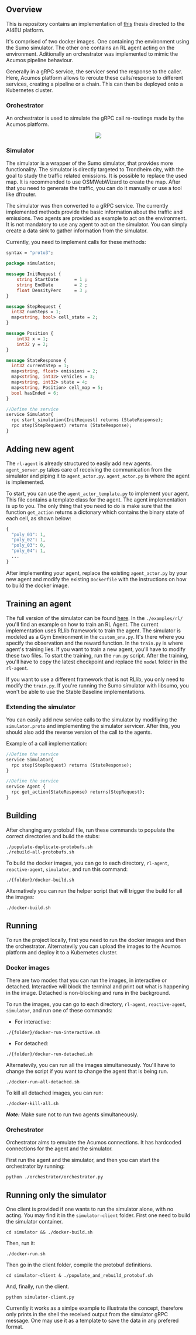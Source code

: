 ## Overview

This is repository contains an implementation of [this](https://fenix.tecnico.ulisboa.pt/cursos/meic-t/dissertacao/846778572212554) thesis directed to the AI4EU
platform.


It's comprised of two docker images. One containing the environment using the
Sumo simulator. The other one contains an RL agent acting on the environment.
Aditionally an orchestrator was implemented to mimic the Acumos pipeline
behaviour. 

Generally in a gRPC service, the servicer send the response to the caller. Here,
Acumos platform allows to reroute these calls/response to different services,
creating a pipeline or a chain. This can then be deployed onto a Kubernetes
cluster.

### Orchestrator

An orchestrator is used to simulate the gRPC call re-routings made by the Acumos
platform.

<p align="center">
  <img src="./images/acumos_connections_example.png">
</p>

### Simulator

The simulator is a wrapper of the Sumo simulator, that provides more
functionality. The simulator is directly targeted to Trondheim city, with the
goal to study the traffic related emissions. It is possible to replace the used
map. It is recommended to use OSMWebWizard to create the map. After that you
need to generate the traffic, you can do it manually or use a tool like
dfrouter.

The simulator was then converted to a gRPC service. The currently implemented
methods provide the basic information about the traffic and emissions. Two
agents are provided as example to act on the environment. It is not mandatory to
use any agent to act on the simulator. You can simply create a data sink to
gather information from the simulator.

Currently, you need to implement calls for these methods:


```protobuf
syntax = "proto3";

package simulation;

message InitRequest {
    string StartDate      = 1 ;
    string EndDate        = 2 ;
    float DensityPerc     = 3 ;
}

message StepRequest {
  int32 numSteps = 1;
  map<string, bool> cell_state = 2;
}

message Position {
    int32 x = 1;
    int32 y = 2;
}

message StateResponse {
  int32 currentStep = 1;
  map<string, float> emissions = 2;
  map<string, int32> vehicles = 3;
  map<string, int32> state = 4;
  map<string, Position> cell_map = 5;
  bool hasEnded = 6;
}

//Define the service
service Simulator{
  rpc start_simulation(InitRequest) returns (StateResponse);
  rpc step(StepRequest) returns (StateResponse);
}
```

## Adding new agent

The `rl-agent` is already structured to easily add new agents. `agent_server.py`
takes care of receiving the communication from the simulator and piping it to
`agent_actor.py`. `agent_actor.py` is where the agent is implemented. 

To start, you can use the `agent_actor_template.py` to implement your agent.
This file contains a template class for the agent. The agent implementation is
up to you. The only thing that you need to do is make sure that the function
`get_action` returns a dictonary which contains the binary state of each cell, as shown below:

```python
{
  "poly_01": 1,
  "poly_02": 1,
  "poly_03": 0,
  "poly_04": 1,
  ...
}
```

After implementing your agent, replace the existing `agent_actor.py` by your new
agent and modify the existing `Dockerfile` with the instructions on how to build the
docker image.

## Training an agent

The full version of the simulator can be found [here](https://fenix.tecnico.ulisboa.pt/cursos/meic-t/dissertacao/846778572212554). In the `./examples/rl/` you'll find an example on how to train an
RL Agent. The current implementation uses RLlib framework to train the agent.
The simulator is modeled as a Gym Environment in the `custom_env.py`. It's there
where you specify the observation and the reward function. In the `train.py` is
where agent's training lies. If you want to train a new agent, you'll have to
modify these two files. To start the training, run the `run.py` script. After the training, you'll have to copy the latest checkpoint and
replace the `model` folder in the `rl-agent`.

If you want to use a different framework that is not RLlib, you only need to
modify the `train.py`. 
If you're running the Sumo simulator with libsumo, you
won't be able to use the Stable Baseline implementations.

### Extending the simulator

You can easily add new service calls to the simulator by modifiying the `simulator.proto` and implementing the simulator servicer. After this, you should also add the reverse version of the call to the agents.

Example of a call implementation:
```protobuf
//Define the service
service Simulator{
  rpc step(StepRequest) returns (StateResponse);
}
```

```protobuf
//Define the service
service Agent {
  rpc get_action(StateResponse) returns(StepRequest);
}
```
## Building

After changing any protobuf file, run these commands to populate the correct
directories and build the stubs:
```console
./populate-duplicate-protobufs.sh
./rebuild-all-protobufs.sh
```

To build the docker images, you can go to each directory, `rl-agent`,
`reactive-agent`, `simulator`, and run this command:

```console
./{folder}/docker-build.sh
```

Alternatively you can run the helper script that will trigger the build for all
the images:

```console
./docker-build.sh
```

## Running

To run the project locally, first you need to run the docker images and then the
orchestrator. Alternatevily you can upload the images to the Acumos platform and
deploy it to a Kubernetes cluster. 

### Docker images

There are two modes that you can run the images, in interactive or detached.
Interactive will block the terminal and print out what is happening in the
image. Detached is non-blocking and runs in the background.

To run the images, you can go to each directory, `rl-agent`,
`reactive-agent`, `simulator`, and run one of these commands:

* For interactive:
```console
./{folder}/docker-run-interactive.sh
```

* For detached:
```console
./{folder}/docker-run-detached.sh
```

Alternatevily, you can run all the images simultaneously. You'll have to change
the script if you want to change the agent that is being run.
```console
./docker-run-all-detached.sh
```

To kill all detached images, you can run:
```console
./docker-kill-all.sh
```
**_Note:_** Make sure not to run two agents simultaneously.

### Orchestrator

Orchestrator aims to emulate the Acumos connections. It has hardcoded
connections for the agent and the simulator. 

First run the agent and the simulator, and then you can start the orchestrator
by running:

```console
python ./orchestrator/orchestrator.py 
```

## Running only the simulator
One client is provided if one wants to run the simulator alone, with no acting. You may find it in the `simulator-client` folder.
First one need to build the simulator container.

`cd simulator && ./docker-build.sh`

Then, run it:

`./docker-run.sh`

Then go in the client folder, compile the protobuf definitions.

`cd simulator-client & ./populate_and_rebuild_protobuf.sh`

And, finally, run the client.

`python simulator-client.py`

Currently it works as a simlpe example to illustrate the concept, therefore only prints in the shell the received output from the simulator gRPC message. One may use it as a template to save the data in any prefered format.
